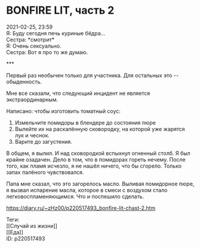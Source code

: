 BONFIRE LIT, часть 2
=====================

   
 2021-02-25, 23:59   
  Я: Буду сегодня печь куриные бёдра...   
 Сестра: \*смотрит\*   
 Я: Очень сексуально.   
 Сестра: Вот я про то же думаю.   
   
 \*\*\*   
   
 Первый раз необычен только для участника. Для остальных это -- обыденность.   
   
 Мне все сказали, что следующий инцидент не является экстраординарным.   
   
 Написано: чтобы изготовить томатный соус:   
 1. Измельчите помидоры в блендере до состояния пюре   
 2. Вылейте их на раскалённую сковородку, на которой уже жарятся лук и чеснок.   
 3. Варите до загустения.   
   
 В общем, я вылил. И над сковородкой вспыхнул огненный столб. Я был крайне озадачен. Дело в том, что в помидорах гореть нечему. После того, как пламя исчезло, я не нашёл ничего, что бы сгорело. Только запах палёного чувствовался.   
   
 Папа мне сказал, что это загорелось масло. Выливая помидорное пюре, я вызвал испарение масла, которое в смеси с воздухом стало легковоспламеняющимся. Что и поспешило сделать.   
    
 <https://diary.ru/~zHz00/p220517493_bonfire-lit-chast-2.htm>   
   
 Теги:   
 [[Случай из жизни]]   
 [[Еда]]   
 ID: p220517493